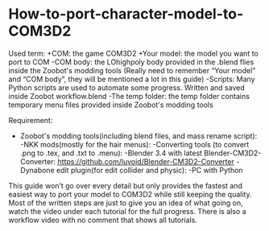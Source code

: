 # How-to-port-character-model-to-COM3D2
Used term:
+COM: the game COM3D2
+Your model: the model you want to port to COM 
-COM body: the LOhighpoly body provided in the .blend flies inside the Zoobot's modding tools
(Really need to remember “Your model” and “COM body”, they will be mentioned a lot in this guide)
-Scripts: Many Python scripts are used to automate some progress. Written and saved inside Zoobot workflow.blend 
-The temp folder: the temp folder contains temporary menu files provided inside Zoobot's modding tools

Requirement:
- Zoobot's modding tools(including blend files, and mass rename script):
-NKK mods(mostly for the hair menus):
-Converting tools (to convert .png to .tex, and .txt to .menu):
-Blender 3.4 with latest Blender-CM3D2-Converter: https://github.com/luvoid/Blender-CM3D2-Converter
-Dynabone edit plugin(for edit collider and physic):
-PC with Python

This guide won’t go over every detail but only provides the fastest and easiest way to port your model to COM3D2 while still keeping the quality. Most of the written steps are just to give you an idea of what going on, watch the video under each tutorial for the full progress. There is also a workflow video with no comment that shows all tutorials.
